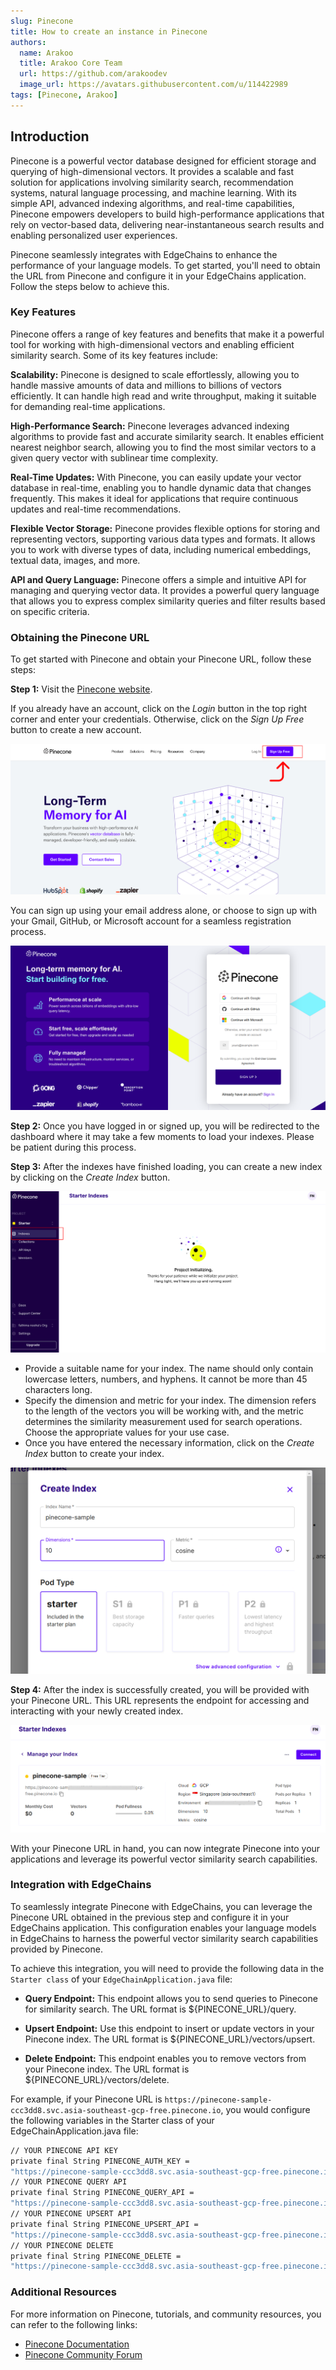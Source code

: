 ```yaml
---
slug: Pinecone
title: How to create an instance in Pinecone
authors:
  name: Arakoo
  title: Arakoo Core Team
  url: https://github.com/arakoodev
  image_url: https://avatars.githubusercontent.com/u/114422989
tags: [Pinecone, Arakoo]
---
```


## Introduction
Pinecone is a powerful vector database designed for efficient storage and querying of high-dimensional vectors. It provides a scalable and fast solution for applications involving similarity search, recommendation systems, natural language processing, and machine learning. With its simple API, advanced indexing algorithms, and real-time capabilities, Pinecone empowers developers to build high-performance applications that rely on vector-based data, delivering near-instantaneous search results and enabling personalized user experiences.

Pinecone seamlessly integrates with EdgeChains to enhance the performance of your language models. To get started, you'll need to obtain the URL from Pinecone and configure it in your EdgeChains application. Follow the steps below to achieve this.

### Key Features
Pinecone offers a range of key features and benefits that make it a powerful tool for working with high-dimensional vectors and enabling efficient similarity search. Some of its key features include:

**Scalability:** Pinecone is designed to scale effortlessly, allowing you to handle massive amounts of data and millions to billions of vectors efficiently. It can handle high read and write throughput, making it suitable for demanding real-time applications.

**High-Performance Search:** Pinecone leverages advanced indexing algorithms to provide fast and accurate similarity search. It enables efficient nearest neighbor search, allowing you to find the most similar vectors to a given query vector with sublinear time complexity.

**Real-Time Updates:** With Pinecone, you can easily update your vector database in real-time, enabling you to handle dynamic data that changes frequently. This makes it ideal for applications that require continuous updates and real-time recommendations.

**Flexible Vector Storage:** Pinecone provides flexible options for storing and representing vectors, supporting various data types and formats. It allows you to work with diverse types of data, including numerical embeddings, textual data, images, and more.

**API and Query Language:** Pinecone offers a simple and intuitive API for managing and querying vector data. It provides a powerful query language that allows you to express complex similarity queries and filter results based on specific criteria.

### Obtaining the Pinecone URL

To get started with Pinecone and obtain your Pinecone URL, follow these steps:

**Step 1:** Visit the [Pinecone website](https://www.pinecone.io/).

If you already have an account, click on the _Login_ button in the top right corner and enter your credentials. Otherwise, click on the _Sign Up Free_ button to create a new account.

![Pinecone landing page](./sign.png)

You can sign up using your email address alone, or choose to sign up with your Gmail, GitHub, or Microsoft account for a seamless registration process.

![Pinecone sign up page](./signup.png)

**Step 2:** Once you have logged in or signed up, you will be redirected to the dashboard where it may take a few moments to load your indexes. Please be patient during this process.

**Step 3:**  After the indexes have finished loading, you can create a new index by clicking on the _Create Index_ button.

![Create a new index](./create.png)

- Provide a suitable name for your index. The name should only contain lowercase letters, numbers, and hyphens. It cannot be more than 45 characters long.
- Specify the dimension and metric for your index. The dimension refers to the length of the vectors you will be working with, and the metric determines the similarity measurement used for search operations. Choose the appropriate values for your use case.
- Once you have entered the necessary information, click on the _Create Index_ button to create your index.

![Enter details](./details.png)

**Step 4:** After the index is successfully created, you will be provided with your Pinecone URL. This URL represents the endpoint for accessing and interacting with your newly created index.

![Pinecone vector DB URL](./URL.png)

With your Pinecone URL in hand, you can now integrate Pinecone into your applications and leverage its powerful vector similarity search capabilities.

### Integration with EdgeChains

To seamlessly integrate Pinecone with EdgeChains, you can leverage the Pinecone URL obtained in the previous step and configure it in your EdgeChains application. This configuration enables your language models in EdgeChains to harness the powerful vector similarity search capabilities provided by Pinecone.

To achieve this integration, you will need to provide the following data in the `Starter class` of your `EdgeChainApplication.java` file:

- **Query Endpoint:** This endpoint allows you to send queries to Pinecone for similarity search. The URL format is ${PINECONE_URL}/query.

- **Upsert Endpoint:** Use this endpoint to insert or update vectors in your Pinecone index. The URL format is ${PINECONE_URL}/vectors/upsert.

- **Delete Endpoint:** This endpoint enables you to remove vectors from your Pinecone index. The URL format is ${PINECONE_URL}/vectors/delete.

For example, if your Pinecone URL is `https://pinecone-sample-ccc3dd8.svc.asia-southeast-gcp-free.pinecone.io`, you would configure the following variables in the Starter class of your EdgeChainApplication.java file:

``` bash
// YOUR PINECONE API KEY
private final String PINECONE_AUTH_KEY = 
"https://pinecone-sample-ccc3dd8.svc.asia-southeast-gcp-free.pinecone.io"; 
// YOUR PINECONE QUERY API
private final String PINECONE_QUERY_API = 
"https://pinecone-sample-ccc3dd8.svc.asia-southeast-gcp-free.pinecone.io/query"; 
// YOUR PINECONE UPSERT API
private final String PINECONE_UPSERT_API = 
"https://pinecone-sample-ccc3dd8.svc.asia-southeast-gcp-free.pinecone.io/upsert"; 
// YOUR PINECONE DELETE
private final String PINECONE_DELETE = 
"https://pinecone-sample-ccc3dd8.svc.asia-southeast-gcp-free.pinecone.io/delete"; 
``` 

### Additional Resources

For more information on Pinecone, tutorials, and community resources, you can refer to the following links:

- [Pinecone Documentation](https://docs.pinecone.io/)
- [Pinecone Community Forum](https://www.pinecone.io/community/)
